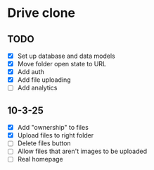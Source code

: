 # Drive clone

## TODO

- [x] Set up database and data models
- [x] Move folder open state to URL
- [x] Add auth
- [x] Add file uploading
- [ ] Add analytics

## 10-3-25

- [x] Add "ownership" to files
- [x] Upload files to right folder
- [ ] Delete files button
- [ ] Allow files that aren't images to be uploaded
- [ ] Real homepage
